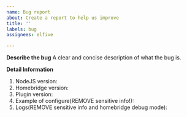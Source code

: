 ```yaml
---
name: Bug report
about: Create a report to help us improve
title: ''
labels: bug
assignees: elfive

---
```


**Describe the bug**
A clear and concise description of what the bug is.

**Detail Information**
1. NodeJS version: 
2. Homebridge version:
3. Plugin version: 
4. Example of configure(REMOVE sensitive info!): 
5. Logs(REMOVE sensitive info and homebridge debug mode):
